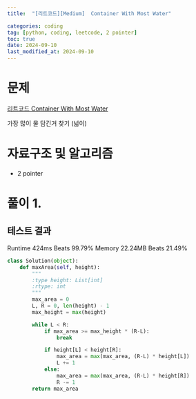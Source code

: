 ```yaml
---
title:  "[리트코드][Medium]  Container With Most Water" 

categories: coding
tag: [python, coding, leetcode, 2 pointer]
toc: true
date: 2024-09-10
last_modified_at: 2024-09-10
---
```


# 문제
[리트코드 Container With Most Water](https://leetcode.com/problems/container-with-most-water/description/?envType=study-plan-v2&envId=top-interview-150)

가장 많이 물 담긴거 찾기 (넓이)

# 자료구조 및 알고리즘
- 2 pointer



# 풀이 1.
## 테스트 결과
Runtime 424ms Beats 99.79%
Memory 22.24MB Beats 21.49%

```python
class Solution(object):
    def maxArea(self, height):
        """
        :type height: List[int]
        :rtype: int
        """
        max_area = 0
        L, R = 0, len(height) - 1
        max_height = max(height)

        while L < R:
            if max_area >= max_height * (R-L):
                break

            if height[L] < height[R]:
                max_area = max(max_area, (R-L) * height[L])
                L += 1
            else:
                max_area = max(max_area, (R-L) * height[R])
                R -= 1
        return max_area
```